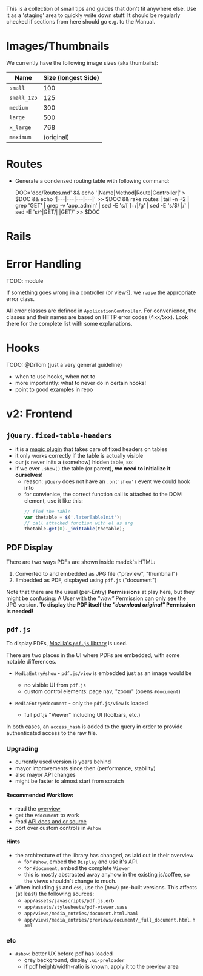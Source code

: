This is a collection of small tips and guides that don't fit anywhere else.
Use it as a 'staging' area to quickly write down stuff.
It should be regularly checked if sections from here should go e.g. to the Manual.

# Images/Thumbnails

We currently have the following image sizes (aka thumbails):

| Name        | Size  (longest Side) |
|-------------|----------------------|
| `small`     | 100                  |
| `small_125` | 125                  |
| `medium`    | 300                  |
| `large`     | 500                  |
| `x_large`   | 768                  |
| `maximum`   | (original)           |


# Routes

- Generate a condensed routing table with following command:

    DOC='doc/Routes.md' && echo '|Name|Method|Route|Controller|' > $DOC && echo '|---|---|---|---|' >> $DOC && rake routes | tail -n +2 | grep 'GET' | grep -v 'app_admin' | sed -E 's/[ ]+/|/g' | sed -E 's/$/ |/' | sed -E 's/^\|GET/| |GET/' >> $DOC


# Rails

# Error Handling

TODO: module

If something goes wrong in a controller (or view?),
we `raise` the appropriate error class.

All error classes are defined in `ApplicationController`.
For convenience, the classes and their names are
based on HTTP error codes (4xx/5xx).
Look there for the complete list with some explanations.


# Hooks

TODO: @DrTom (just a very general guideline)

- when to use hooks, when not to
- more importantly: what to never do in certain hooks!
- point to good examples in repo


# v2: Frontend

## `jQuery.fixed-table-headers`

- it is a [magic plugin](http://fixedheadertable.com) that takes care of fixed
  headers on tables
- it only works correctly if the table is actually visible
- our js never inits a (somehow) hidden table, so:
- if we ever `.show()` the table (or parent),
  **we need to initialize it ourselves!**
    - reason: `jQuery` does not have an `.on('show')` event we could hook into
    - for convienice, the correct function call is attached to the DOM element,
      use it like this:  
      ````js
      // find the table
      var thetable = $('.laterTableInit');
      // call attached function with el as arg
      thetable.get(0)._initTable(thetable);
      ````

## PDF Display

There are two ways PDFs are shown inside madek's HTML:

1. Converted to and embedded as JPG file ("preview", "thumbnail")
2. Embedded as PDF, displayed using `pdf.js` ("document")

Note that there are the usual (per-Entry) **Permissions** at play here,
but they might be confusing:
A User with the *"view"* Permission can only see the
JPG version. **To display the PDF itself the *"download original"* Permission is
needed!**

## `pdf.js`

To display PDFs, [Mozilla's `pdf.js` library](https://mozilla.github.io/pdf.js/)
is used.

There are two places in the UI where PDFs are embedded, with some notable
differences.

- `MediaEntry#show` - `pdf.js/view` is embedded just as an image would be
    * no visible UI from `pdf.js`
    * custom control elements: page nav, "zoom" (opens `#document`)

- `MediaEntry#document` - only the `pdf.js/view` is loaded
    * full pdf.js "Viewer" including UI (toolbars, etc.)

In both cases, an `access_hash` is added to the query in order to provide
authenticated access to the raw file.

### Upgrading

- currently used version is years behind
- mayor improvements since then (performance, stability)
- also mayor API changes
- might be faster to almost start from scratch

#### Recommended Workflow:

- read the [overview](https://mozilla.github.io/pdf.js/getting_started/)
- get the `#document` to work
- read [API docs and or source](https://mozilla.github.io/pdf.js/api/)
- port over custom controls in `#show`

#### Hints

- the architecture of the library has changed, as laid out in their overview
    - for `#show`, embed the `Display` and use it's API.
    - for `#document`, embed the complete `Viewer`
    - this is mostly abstracted away anyhow in the existing js/coffee,
      so the views shouldn't change to much.
- When including `js` and `css`, use the (new) pre-built versions.
  This affects (at least) the following sources:
    - `app/assets/javascripts/pdf.js.erb`
    - `app/assets/stylesheets/pdf-viewer.sass`
    - `app/views/media_entries/document.html.haml`
    - `app/views/media_entries/previews/document/_full_document.html.haml`


### etc

- `#show`: better UX before pdf has loaded
    - grey background, display `.ui-preloader`
    - if pdf height/width-ratio is known, apply it to the preview area
